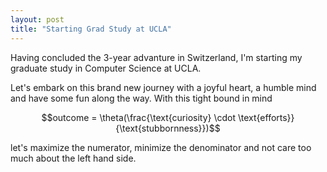 ```yaml
---
layout: post
title: "Starting Grad Study at UCLA"
---
```


Having concluded the 3-year advanture in Switzerland, I'm starting my graduate study in Computer Science at UCLA.

Let's embark on this brand new journey with a joyful heart, a humble mind and have some fun along the way. With this tight bound in mind

$$outcome = \theta(\frac{\text{curiosity} \cdot \text{efforts}}{\text{stubbornness}})$$

let's maximize the numerator, minimize the denominator and not care too much about the left hand side.